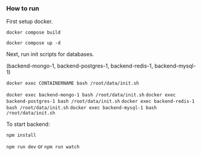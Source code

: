 ### How to run

First setup docker.

`docker compose build`

`docker compose up -d`

Next, run init scripts for databases.

(backend-mongo-1, backend-postgres-1, backend-redis-1, backend-mysql-1)

`docker exec CONTAINERNAME bash /root/data/init.sh`

`docker exec backend-mongo-1 bash /root/data/init.sh`
`docker exec backend-postgres-1 bash /root/data/init.sh`
`docker exec backend-redis-1 bash /root/data/init.sh`
`docker exec backend-mysql-1 bash /root/data/init.sh`


To start backend:

`npm install`

`npm run dev`
or
`npm run watch`


